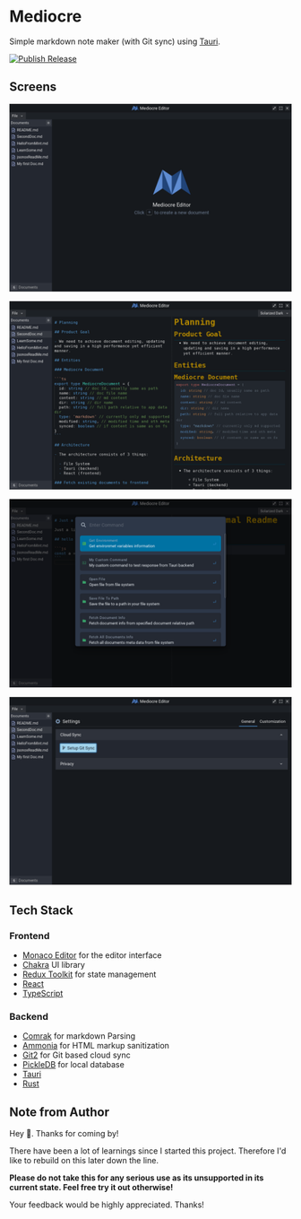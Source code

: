 # Mediocre

Simple markdown note maker (with Git sync) using [Tauri](https://tauri.studio/).

[![Publish Release](https://github.com/nilaysavant/mediocre/actions/workflows/publish.yml/badge.svg?branch=release)](https://github.com/nilaysavant/mediocre/actions/workflows/publish.yml)

## Screens

!["Startup"](./media/editor-startup.png)

!["Example note"](./media/editor-example-note.png)

!["Command UI"](./media/editor-cmd.png)

!["Settings"](./media/editor-settings.png)

## Tech Stack

### Frontend

- [Monaco Editor](https://microsoft.github.io/monaco-editor/) for the editor interface
- [Chakra](https://chakra-ui.com/) UI library
- [Redux Toolkit](https://redux-toolkit.js.org/) for state management
- [React](https://reactjs.org/)
- [TypeScript](https://www.typescriptlang.org/)

### Backend

- [Comrak](https://crates.io/crates/comrak) for markdown Parsing
- [Ammonia](https://crates.io/crates/ammonia) for HTML markup sanitization
- [Git2](https://crates.io/crates/git2) for Git based cloud sync
- [PickleDB](https://crates.io/crates/pickledb) for local database
- [Tauri](https://tauri.app/)
- [Rust](https://www.rust-lang.org/)

## Note from Author

Hey 👋. Thanks for coming by!

There have been a lot of learnings since I started this project. Therefore I'd like to rebuild on this later down the line.

**Please do not take this for any serious use as its unsupported in its current state. Feel free try it out otherwise!**

Your feedback would be highly appreciated. Thanks!
